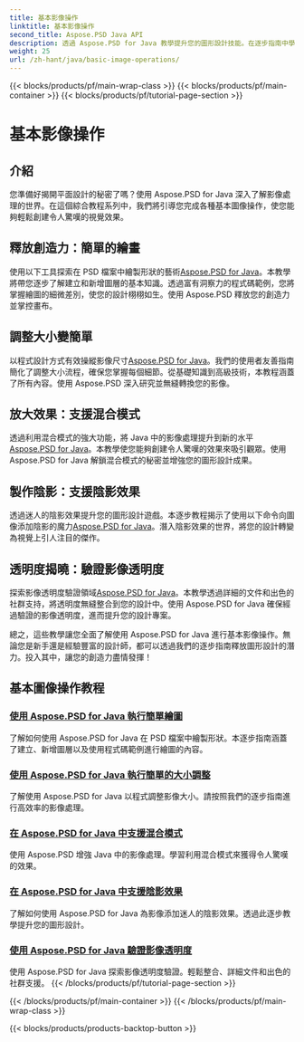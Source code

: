 ```yaml
---
title: 基本影像操作
linktitle: 基本影像操作
second_title: Aspose.PSD Java API
description: 透過 Aspose.PSD for Java 教學提升您的圖形設計技能。在逐步指南中學習繪圖、調整大小、混合模式和透明度驗證。
weight: 25
url: /zh-hant/java/basic-image-operations/
---
```


{{< blocks/products/pf/main-wrap-class >}}
{{< blocks/products/pf/main-container >}}
{{< blocks/products/pf/tutorial-page-section >}}

# 基本影像操作


## 介紹

您準備好揭開平面設計的秘密了嗎？使用 Aspose.PSD for Java 深入了解影像處理的世界。在這個綜合教程系列中，我們將引導您完成各種基本圖像操作，使您能夠輕鬆創建令人驚嘆的視覺效果。

## 釋放創造力：簡單的繪畫

使用以下工具探索在 PSD 檔案中繪製形狀的藝術[Aspose.PSD for Java](./simple-drawing/)。本教學將帶您逐步了解建立和新增圖層的基本知識。透過富有洞察力的程式碼範例，您將掌握繪圖的細微差別，使您的設計栩栩如生。使用 Aspose.PSD 釋放您的創造力並掌控畫布。

## 調整大小變簡單

以程式設計方式有效操縱影像尺寸[Aspose.PSD for Java](./simple-resizing/)。我們的使用者友善指南簡化了調整大小流程，確保您掌握每個細節。從基礎知識到高級技術，本教程涵蓋了所有內容。使用 Aspose.PSD 深入研究並無縫轉換您的影像。

## 放大效果：支援混合模式

透過利用混合模式的強大功能，將 Java 中的影像處理提升到新的水平[Aspose.PSD for Java](./support-blend-modes/)。本教學使您能夠創建令人驚嘆的效果來吸引觀眾。使用 Aspose.PSD for Java 解鎖混合模式的秘密並增強您的圖形設計成果。

## 製作陰影：支援陰影效果

透過迷人的陰影效果提升您的圖形設計遊戲。本逐步教程揭示了使用以下命令向圖像添加陰影的魔力[Aspose.PSD for Java](./support-shadow-effect/)。潛入陰影效果的世界，將您的設計轉變為視覺上引人注目的傑作。

## 透明度揭曉：驗證影像透明度

探索影像透明度驗證領域[Aspose.PSD for Java](./verify-image-transparency/)。本教學透過詳細的文件和出色的社群支持，將透明度無縫整合到您的設計中。使用 Aspose.PSD for Java 確保經過驗證的影像透明度，進而提升您的設計專案。

總之，這些教學讓您全面了解使用 Aspose.PSD for Java 進行基本影像操作。無論您是新手還是經驗豐富的設計師，都可以透過我們的逐步指南釋放圖形設計的潛力。投入其中，讓您的創造力盡情發揮！
## 基本圖像操作教程
### [使用 Aspose.PSD for Java 執行簡單繪圖](./simple-drawing/)
了解如何使用 Aspose.PSD for Java 在 PSD 檔案中繪製形狀。本逐步指南涵蓋了建立、新增圖層以及使用程式碼範例進行繪圖的內容。
### [使用 Aspose.PSD for Java 執行簡單的大小調整](./simple-resizing/)
了解使用 Aspose.PSD for Java 以程式調整影像大小。請按照我們的逐步指南進行高效率的影像處理。
### [在 Aspose.PSD for Java 中支援混合模式](./support-blend-modes/)
使用 Aspose.PSD 增強 Java 中的影像處理。學習利用混合模式來獲得令人驚嘆的效果。
### [在 Aspose.PSD for Java 中支援陰影效果](./support-shadow-effect/)
了解如何使用 Aspose.PSD for Java 為影像添加迷人的陰影效果。透過此逐步教學提升您的圖形設計。
### [使用 Aspose.PSD for Java 驗證影像透明度](./verify-image-transparency/)
使用 Aspose.PSD for Java 探索影像透明度驗證。輕鬆整合、詳細文件和出色的社群支援。
{{< /blocks/products/pf/tutorial-page-section >}}

{{< /blocks/products/pf/main-container >}}
{{< /blocks/products/pf/main-wrap-class >}}

{{< blocks/products/products-backtop-button >}}
